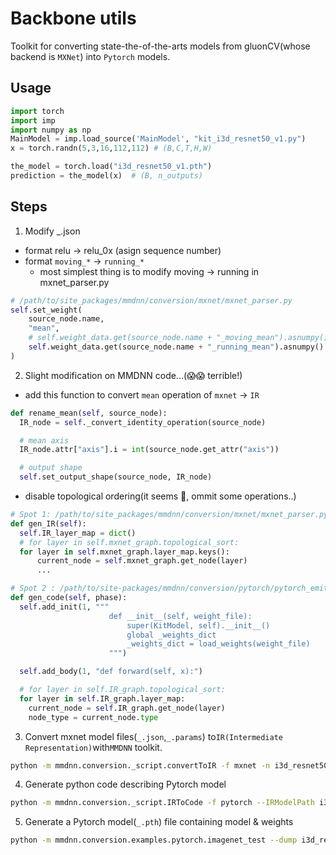 # Backbone utils

Toolkit for converting state-the-of-the-arts models from gluonCV(whose backend is `MXNet`) into `Pytorch` models.

## Usage

```python
import torch
import imp
import numpy as np
MainModel = imp.load_source('MainModel', "kit_i3d_resnet50_v1.py")
x = torch.randn(5,3,16,112,112) # (B,C,T,H,W)

the_model = torch.load("i3d_resnet50_v1.pth")
prediction = the_model(x)  # (B, n_outputs)
```

## Steps

1. Modify \_.json

- format relu -> relu_0x (asign sequence number)
- format `moving_*` -> `running_*`
  - most simplest thing is to modify moving -> running in mxnet_parser.py

```python
# /path/to/site_packages/mmdnn/conversion/mxnet/mxnet_parser.py
self.set_weight(
    source_node.name,
    "mean",
    # self.weight_data.get(source_node.name + "_moving_mean").asnumpy(),
    self.weight_data.get(source_node.name + "_running_mean").asnumpy()
)
```

2. Slight modification on MMDNN code...(😱😱 terrible!)

- add this function to convert `mean` operation of `mxnet` -> `IR`

```python
def rename_mean(self, source_node):
  IR_node = self._convert_identity_operation(source_node)

  # mean axis
  IR_node.attr["axis"].i = int(source_node.get_attr("axis"))

  # output shape
  self.set_output_shape(source_node, IR_node)
```

- disable topological ordering(it seems 🐛, ommit some operations..)

```python
# Spot 1: /path/to/site_packages/mmdnn/conversion/mxnet/mxnet_parser.py
def gen_IR(self):
  self.IR_layer_map = dict()
  # for layer in self.mxnet_graph.topological_sort:
  for layer in self.mxnet_graph.layer_map.keys():
      current_node = self.mxnet_graph.get_node(layer)
      ...

# Spot 2 : /path/to/site-packages/mmdnn/conversion/pytorch/pytorch_emitter.py
def gen_code(self, phase):
  self.add_init(1, """
                      def __init__(self, weight_file):
                          super(KitModel, self).__init__()
                          global _weights_dict
                          _weights_dict = load_weights(weight_file)
                      """)

  self.add_body(1, "def forward(self, x):")

  # for layer in self.IR_graph.topological_sort:
  for layer in self.IR_graph.layer_map:
    current_node = self.IR_graph.get_node(layer)
    node_type = current_node.type
```

3. Convert mxnet model files(`_.json`,`_.params`) to`IR(Intermediate Representation)`with`MMDNN` toolkit.

```bash
python -m mmdnn.conversion._script.convertToIR -f mxnet -n i3d_resnet50_v1_kinetics400-symbol.json -w i3d_resnet50_v1_kinetics400-0000.params -d i3d_resnet50_v1 --inputShape 3,32,112,112
```

4. Generate python code describing Pytorch model

```bash
python -m mmdnn.conversion._script.IRToCode -f pytorch --IRModelPath i3d_resnet50_v1.pb --dstModelPath kit_i3d_resnet50_v1.py --IRWeightPath i3d_resnet50_v1.npy -dw kit_pytorch.npy
```

5. Generate a Pytorch model(`_.pth`) file containing model & weights

```bash
python -m mmdnn.conversion.examples.pytorch.imagenet_test --dump i3d_resnet50_v1.pth -n kit_i3d_resnet50_v1.py -w kit_pytorch.npy
```
